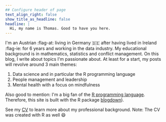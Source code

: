 ```yaml
---
## Configure header of page
text_align_right: false
show_title_as_headline: false
headline: |
  Hi, my name is Thomas. Good to have you here.
---
```


<!-- this is a subheadline -->
I'm an Austrian :flag-at: living in Germany :de: after having lived in Ireland :flag-ie: for 6 years and working in the data industry. My educational background is in mathematics, statistics and conflict management. On this blog, I write about topics I'm passionate about. At least for a start, my posts will revolve around 3 main themes:

1. Data science and in particular the R programming language
2. People management and leadership
3. Mental health with a focus on mindfulness

Also good to mention: I'm a big fan of the [R programming language](https://cran.r-project.org/). Therefore, this site is built with the R package [blogdown](https://pkgs.rstudio.com/blogdown/)).

See my [CV](/cv/) to learn more about my professional background. Note: The CV was created with R as well :smile:
